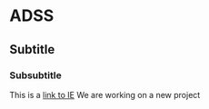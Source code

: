 # ADSS
## Subtitle
### Subsubtitle
This is a [link to IE](https://ie.edu)
We are working on a new project
